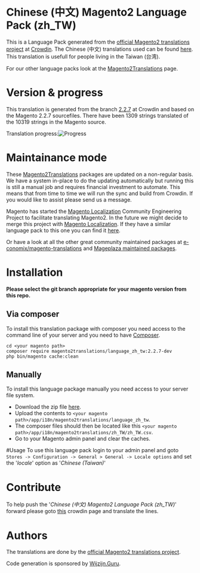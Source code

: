 # Chinese (中文) Magento2 Language Pack (zh_TW)
This is a Language Pack generated from the [official Magento2 translations project](https://crowdin.com/project/magento-2) at [Crowdin](https://crowdin.com).
The Chinese (中文) translations used can be found [here](https://crowdin.com/project/magento-2/zh-tw).
This translation is usefull for people living in the Taiwan (台湾).

For our other language packs look at the [Magento2Translations](http://magento2translations.github.io/) page.

# Version & progress
This translation is generated from the branch [2.2.7](https://crowdin.com/project/magento-2/zh-tw#/2.2.7) at Crowdin and based on the Magento 2.2.7 sourcefiles.
There have been  1309 strings translated of the 10319 strings in the Magento source.

Translation progress:![Progress](http://progressed.io/bar/13)

# Maintainance mode
These [Magento2Translations](http://magento2translations.github.io/) packages are updated on a non-regular basis. We have a system in-place to do the updating automatically but running this is still a manual job and requires financial investment to automate.
This means that from time to time we will run the sync and build from Crowdin. If you would like to assist please send us a message.

Magento has started the [Magento Localization](https://github.com/magento-l10n) Community Engineering Project to facilitate translating Magento2.
In the future we might decide to merge this project with [Magento Localization](https://github.com/magento-l10n).
If they have a similar language pack to this one you can find it [here](https://github.com/magento-l10n/language-zh_TW).

Or have a look at all the other great community maintained packages at [e-conomix/magento-translations](https://github.com/e-conomix/magento-translations) and [Mageplaza maintained packages](https://github.com/mageplaza?q=language).

# Installation
**Please select the git branch appropriate for your magento version from this repo.**
## Via composer
To install this translation package with composer you need access to the command line of your server and you need to have [Composer](https://getcomposer.org).
```
cd <your magento path>
composer require magento2translations/language_zh_tw:2.2.7-dev
php bin/magento cache:clean
```
## Manually
To install this language package manually you need access to your server file system.
* Download the zip file [here](https://github.com/Magento2Translations/language_zh_tw/archive/2.2.7.zip).
* Upload the contents to `<your magento path>/app/i18n/magento2translations/language_zh_tw`.
* The composer files should then be located like this `<your magento path>/app/i18n/magento2translations/zh_TW/zh_TW.csv`.
* Go to your Magento admin panel and clear the caches.

#Usage
To use this language pack login to your admin panel and goto `Stores -> Configuration -> General > General -> Locale options` and set the '*locale*' option as '*Chinese (Taiwan)*'

# Contribute
To help push the '*Chinese (中文) Magento2 Language Pack (zh_TW)*' forward please goto [this](https://crowdin.com/project/magento-2/zh-tw) crowdin page and translate the lines.

# Authors
The translations are done by the [official Magento2 translations project](https://crowdin.com/project/magento-2).

Code generation is sponsored by [Wijzijn.Guru](http://www.wijzijn.guru/).
